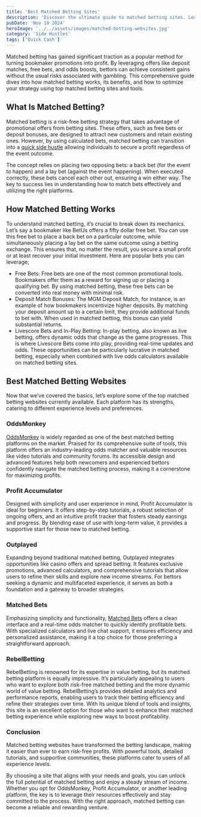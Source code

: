 ```yaml
---
title: 'Best Matched Betting Sites'
description: 'Discover the ultimate guide to matched betting sites. Learn how to choose the best platform, maximize risk-free profits, and streamline your betting experience.'
pubDate: 'Nov 19 2024'
heroImage: '../../assets/images/matched-betting-websites.jpg'
category: 'Side Hustles'
tags: ['Quick Cash']
---
```


Matched betting has gained significant traction as a popular method for turning bookmaker promotions into profit. By leveraging offers like deposit matches, free bets, and odds boosts, bettors can achieve consistent gains without the usual risks associated with gambling. This comprehensive guide dives into how matched betting works, its benefits, and how to optimize your strategy using top matched betting sites and tools.

## What Is Matched Betting?

Matched betting is a risk-free betting strategy that takes advantage of promotional offers from betting sites. These offers, such as free bets or deposit bonuses, are designed to attract new customers and retain existing ones. However, by using calculated bets, matched betting can transition into a [quick side hustle](/blog/creative-side-hustles) allowing individuals to secure a profit regardless of the event outcome.

The concept relies on placing two opposing bets: a back bet (for the event to happen) and a lay bet (against the event happening). When executed correctly, these bets cancel each other out, ensuring a win either way. The key to success lies in understanding how to match bets effectively and utilizing the right platforms.

## How Matched Betting Works

To understand matched betting, it’s crucial to break down its mechanics. Let’s say a bookmaker like BetUs offers a fifty dollar free bet. You can use this free bet to place a back bet on a particular outcome, while simultaneously placing a lay bet on the same outcome using a betting exchange. This ensures that, no matter the result, you secure a small profit or at least recover your initial investment. Here are popular bets you can leverage;

- Free Bets: Free bets are one of the most common promotional tools. Bookmakers offer them as a reward for signing up or placing a qualifying bet. By using matched betting, these free bets can be converted into real money with minimal risk.
- Deposit Match Bonuses: The MGM Deposit Match, for instance, is an example of how bookmakers incentivize higher deposits. By matching your deposit amount up to a certain limit, they provide additional funds to bet with. When used in matched betting, this bonus can yield substantial returns.
- Livescore Bets and In-Play Betting: In-play betting, also known as live betting, offers dynamic odds that change as the game progresses. This is where Livescore Bets come into play, providing real-time updates and odds. These opportunities can be particularly lucrative in matched betting, especially when combined with live odds calculators available on matched betting sites.

## Best Matched Betting Websites

Now that we’ve covered the basics, let’s explore some of the top matched betting websites currently available. Each platform has its strengths, catering to different experience levels and preferences.

### OddsMonkey

[OddsMonkey](https://www.oddsmonkey.com) is widely regarded as one of the best matched betting platforms on the market. Praised for its comprehensive suite of tools, this platform offers an industry-leading odds matcher and valuable resources like video tutorials and community forums. Its accessible design and advanced features help both newcomers and experienced bettors confidently navigate the matched betting process, making it a cornerstone for maximizing profits.

### Profit Accumulator

Designed with simplicity and user experience in mind, Profit Accumulator is ideal for beginners. It offers step-by-step tutorials, a robust selection of ongoing offers, and an intuitive profit tracker that fosters steady earnings and progress. By blending ease of use with long-term value, it provides a supportive start for those new to matched betting.

### Outplayed

Expanding beyond traditional matched betting, Outplayed integrates opportunities like casino offers and spread betting. It features exclusive promotions, advanced calculators, and comprehensive tutorials that allow users to refine their skills and explore new income streams. For bettors seeking a dynamic and multifaceted experience, it serves as both a foundation and a gateway to broader strategies.

### Matched Bets

Emphasizing simplicity and functionality, [Matched Bets](https://matchedbets.com) offers a clean interface and a real-time odds matcher to quickly identify profitable bets. With specialized calculators and live chat support, it ensures efficiency and personalized assistance, making it a top choice for those preferring a straightforward approach.

### RebelBetting

RebelBetting is renowned for its expertise in value betting, but its matched betting platform is equally impressive. It’s particularly appealing to users who want to explore both risk-free matched betting and the more dynamic world of value betting. RebelBetting’s provides detailed analytics and performance reports, enabling users to track their betting efficiency and refine their strategies over time. With its unique blend of tools and insights, this site is an excellent option for those who want to enhance their matched betting experience while exploring new ways to boost profitability.

### Conclusion

Matched betting websites have transformed the betting landscape, making it easier than ever to earn risk-free profits. With powerful tools, detailed tutorials, and supportive communities, these platforms cater to users of all experience levels.

By choosing a site that aligns with your needs and goals, you can unlock the full potential of matched betting and enjoy a steady stream of income. Whether you opt for OddsMonkey, Profit Accumulator, or another leading platform, the key is to leverage their resources effectively and stay committed to the process. With the right approach, matched betting can become a reliable and rewarding venture.
